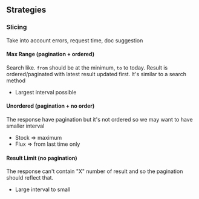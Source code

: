 ## Strategies

### Slicing

Take into account errors, request time, doc suggestion

#### Max Range (pagination + ordered)

Search like.
`from` should be at the minimum, `to` to today.
Result is ordered/paginated with latest result updated first.
It's similar to a search method

-   Largest interval possible

#### Unordered (pagination + no order)

The response have pagination but it's not ordered so we may want to have smaller interval

-   Stock => maximum
-   Flux => from last time only

#### Result Limit (no pagination)

The response can't contain "X" number of result and so the pagination should reflect that.

-   Large interval to small
